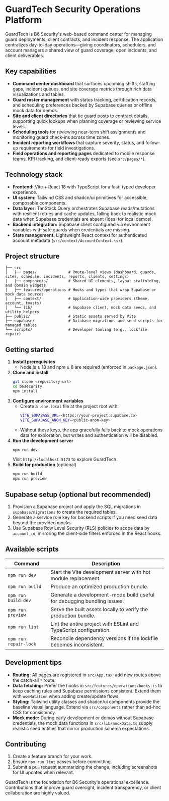 # GuardTech Security Operations Platform

GuardTech is B6 Security's web-based command center for managing guard deployments, client contracts, and incident response. The application centralizes day-to-day operations—giving coordinators, schedulers, and account managers a shared view of guard coverage, open incidents, and client deliverables.

## Key capabilities
- **Command center dashboard** that surfaces upcoming shifts, staffing gaps, incident queues, and site coverage metrics through rich data visualizations and tables.
- **Guard roster management** with status tracking, certification records, and scheduling preferences backed by Supabase queries or offline mock data for demos.
- **Site and client directories** that tie guard posts to contract details, supporting quick lookups when planning coverage or reviewing service levels.
- **Scheduling tools** for reviewing near-term shift assignments and monitoring guard check-ins across time zones.
- **Incident reporting workflows** that capture severity, status, and follow-up requirements for field investigations.
- **Field operations and reporting pages** dedicated to mobile response teams, KPI tracking, and client-ready exports (see `src/pages/*`).

## Technology stack
- **Frontend:** Vite + React 18 with TypeScript for a fast, typed developer experience.
- **UI system:** Tailwind CSS and shadcn/ui primitives for accessible, composable components.
- **Data layer:** TanStack Query orchestrates Supabase reads/mutations with resilient retries and cache updates, falling back to realistic mock data when Supabase credentials are absent (ideal for local demos).
- **Backend integration:** Supabase client configured via environment variables with safe guards when credentials are missing.
- **State management:** Lightweight React context for authenticated account metadata (`src/context/AccountContext.tsx`).

## Project structure
```
├── src
│   ├── pages/              # Route-level views (dashboard, guards, sites, schedule, incidents, reports, clients, settings)
│   ├── components/         # Shared UI elements, layout scaffolding, and domain widgets
│   ├── features/operations # Hooks and types that wrap Supabase or mock data sources
│   ├── context/            # Application-wide providers (theme, account, toasts)
│   └── lib/                # Supabase client, mock data seeds, and utility helpers
├── public/                 # Static assets served by Vite
├── supabase/               # Database migrations and seed scripts for managed tables
└── scripts/                # Developer tooling (e.g., lockfile repair)
```

## Getting started
1. **Install prerequisites**
   - Node.js ≥ 18 and npm ≥ 8 are required (enforced in `package.json`).
2. **Clone and install**
   ```bash
   git clone <repository-url>
   cd b6security
   npm install
   ```
3. **Configure environment variables**
   - Create a `.env.local` file at the project root with:
     ```bash
     VITE_SUPABASE_URL=<https://your-project.supabase.co>
     VITE_SUPABASE_ANON_KEY=<public-anon-key>
     ```
   - Without these keys, the app gracefully falls back to mock operations data for exploration, but writes and authentication will be disabled.
4. **Run the development server**
   ```bash
   npm run dev
   ```
   Visit `http://localhost:5173` to explore GuardTech.
5. **Build for production** (optional)
   ```bash
   npm run build
   npm run preview
   ```

## Supabase setup (optional but recommended)
1. Provision a Supabase project and apply the SQL migrations in `supabase/migrations` to create the required tables.
2. Generate a service role key for backend scripts if you need seed data beyond the provided mocks.
3. Use Supabase Row Level Security (RLS) policies to scope data by `account_id`, mirroring the client-side filters enforced in the React hooks.

## Available scripts
| Command | Description |
| --- | --- |
| `npm run dev` | Start the Vite development server with hot module replacement. |
| `npm run build` | Produce an optimized production bundle. |
| `npm run build:dev` | Generate a development-mode build useful for debugging bundling issues. |
| `npm run preview` | Serve the built assets locally to verify the production bundle. |
| `npm run lint` | Lint the entire project with ESLint and TypeScript configuration. |
| `npm run repair-lock` | Reconcile dependency versions if the lockfile becomes inconsistent. |

## Development tips
- **Routing:** All pages are registered in `src/App.tsx`; add new routes above the catch-all `*` route.
- **Data fetching:** Prefer the hooks in `src/features/operations/hooks.ts` to keep caching rules and Supabase permissions consistent. Extend them with `useMutation` when adding create/update flows.
- **Styling:** Tailwind utility classes and shadcn/ui components provide the baseline visual language. Extend via `src/components` rather than ad-hoc CSS for consistency.
- **Mock mode:** During early development or demos without Supabase credentials, the mock data functions in `src/lib/mockData.ts` supply realistic seed entities that mirror production schema expectations.

## Contributing
1. Create a feature branch for your work.
2. Ensure `npm run lint` passes before committing.
3. Submit a pull request summarizing the change, including screenshots for UI updates when relevant.

GuardTech is the foundation for B6 Security's operational excellence. Contributions that improve guard oversight, incident transparency, or client collaboration are highly valued.

